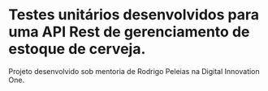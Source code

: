 # Testes unitários desenvolvidos para uma API Rest de gerenciamento de estoque de cerveja.

Projeto desenvolvido sob mentoria de Rodrigo Peleias na Digital Innovation One.